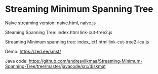 # Streaming Minimum Spanning Tree

Naive streaming version: naive.html, naive.js

Steaming Spanning Tree: index.html link-cut-tree2.js

Streaming Minimum spanning tree: index_lct1.html link-cut-tree2-lca.js

Demo: https://zed.ee/smst/

Java code: 
https://github.com/andresviikmaa/Streaming-Minimum-Spanning-Tree/tree/master/javacode/src/diskmat
